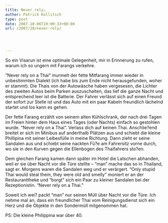 ```yaml
---
title: Never rely…
author: Patrick Kollitsch
type: post
date: 2007-10-06T19:00:33+00:00
url: /2007/10/never-rely/




---
```

So ein Visarun ist eine optimale Gelegenheit, mir in Erinnerung zu rufen, warum ich so ungern mit Farangs verkehre.

&#8220;Never rely on a Thai&#8221; murmelt der fette Mitfarang immer wieder in unbestimmten Dialekt (ich habe bis zum Ende nicht herausgefunden, woher er stammt). Die Thais von der Autowäsche haben vergesesen, die Lichter des zweiten Autos beim Parken auszuschalten, das lief die ganze Nacht und entsprechend leer ist die Batterie. Der Fahrer verlässt sich auf einen Freund der sofort zur Stelle ist und das Auto mit ein paar Kabeln freundlich lächelnd startet und los kann es gehen.

Der fette Farang erzählt von seinem alten Kühlschrank, der nach drei Tagen im Freien hinter dem Haus eines Tages (oder Nachts) einfach so gestohlen wurde. &#8220;Never rely on a Thai&#8221;. Verlass dich auf keinen Thai. Anschlie?end breitet er sich im Minibus auf anderthalb Plätzen aus und schiebt die kleine Phillipina mit seiner Leibesfülle in meine Richtung. Dann zieht er seine Sandalen aus und schiebt seine nackten Fü?e am Fahrersitz vorne durch, wo sie in den Kurven gegen die Ellenbogen des Thaifahrers sto?en. 

Dem gleichen Farang kamen dann später im Hotel die Latschen abhanden, weil er sie über Nacht vor die Türe stellte &#8211; &#8220;man&#8221; mache das so in Thailand, sagt er. Morgens waren die Sandalen weg und er verärgert. &#8220;Only stupid Thai would steal them, they were old and smelly&#8221; moniert er an der Restauranttheke und &#8220;borgt&#8221; sich ein Paar zu kleiner Sandalen bei der Rezeptionistin. &#8220;Never rely on a Thai.&#8221;

Soweit ich wei? packt &#8220;man&#8221; nur seinen Müll über Nacht vor die Türe. Ich nehme mal an, dass ein freundlicher Thai vom Reinigungsdienst sich ein Herz und die Objekte in den Sondermüll mitgenommen hat.

PS: Die kleine Philippina war über 40.